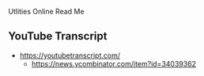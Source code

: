 Utlities Online Read Me

## YouTube Transcript
* https://youtubetranscript.com/
  * https://news.ycombinator.com/item?id=34039362
